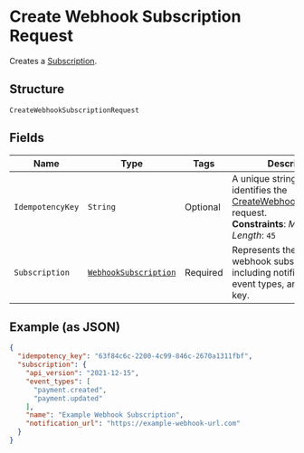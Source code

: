 
# Create Webhook Subscription Request

Creates a [Subscription](../../doc/models/webhook-subscription.md).

## Structure

`CreateWebhookSubscriptionRequest`

## Fields

| Name | Type | Tags | Description | Getter |
|  --- | --- | --- | --- | --- |
| `IdempotencyKey` | `String` | Optional | A unique string that identifies the [CreateWebhookSubscription](../../doc/api/webhook-subscriptions.md#create-webhook-subscription) request.<br>**Constraints**: *Maximum Length*: `45` | String getIdempotencyKey() |
| `Subscription` | [`WebhookSubscription`](../../doc/models/webhook-subscription.md) | Required | Represents the details of a webhook subscription, including notification URL,<br>event types, and signature key. | WebhookSubscription getSubscription() |

## Example (as JSON)

```json
{
  "idempotency_key": "63f84c6c-2200-4c99-846c-2670a1311fbf",
  "subscription": {
    "api_version": "2021-12-15",
    "event_types": [
      "payment.created",
      "payment.updated"
    ],
    "name": "Example Webhook Subscription",
    "notification_url": "https://example-webhook-url.com"
  }
}
```

